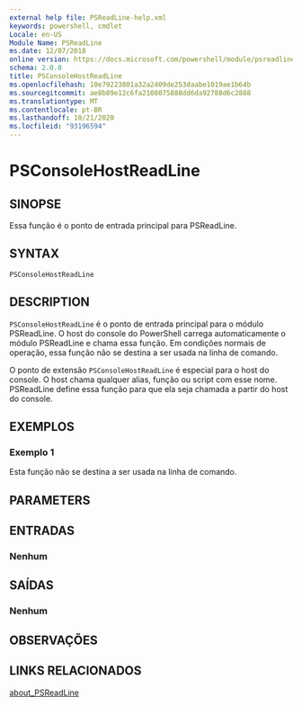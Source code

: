```yaml
---
external help file: PSReadLine-help.xml
keywords: powershell, cmdlet
Locale: en-US
Module Name: PSReadLine
ms.date: 12/07/2018
online version: https://docs.microsoft.com/powershell/module/psreadline/psconsolehostreadline?view=powershell-7.1&WT.mc_id=ps-gethelp
schema: 2.0.0
title: PSConsoleHostReadLine
ms.openlocfilehash: 10e79223801a32a2409de253daabe1019ae1b64b
ms.sourcegitcommit: ae8b89e12c6fa2108075888dd6da92788d6c2888
ms.translationtype: MT
ms.contentlocale: pt-BR
ms.lasthandoff: 10/21/2020
ms.locfileid: "93196594"
---
```

# PSConsoleHostReadLine

## SINOPSE
Essa função é o ponto de entrada principal para PSReadLine.

## SYNTAX

```
PSConsoleHostReadLine
```

## DESCRIPTION

`PSConsoleHostReadLine` é o ponto de entrada principal para o módulo PSReadLine. O host do console do PowerShell carrega automaticamente o módulo PSReadLine e chama essa função. Em condições normais de operação, essa função não se destina a ser usada na linha de comando.

O ponto de extensão `PSConsoleHostReadLine` é especial para o host do console. O host chama qualquer alias, função ou script com esse nome. PSReadLine define essa função para que ela seja chamada a partir do host do console.

## EXEMPLOS

### Exemplo 1

Esta função não se destina a ser usada na linha de comando.

## PARAMETERS

## ENTRADAS

### Nenhum

## SAÍDAS

### Nenhum

## OBSERVAÇÕES

## LINKS RELACIONADOS

[about_PSReadLine](./About/about_PSReadLine.md)

